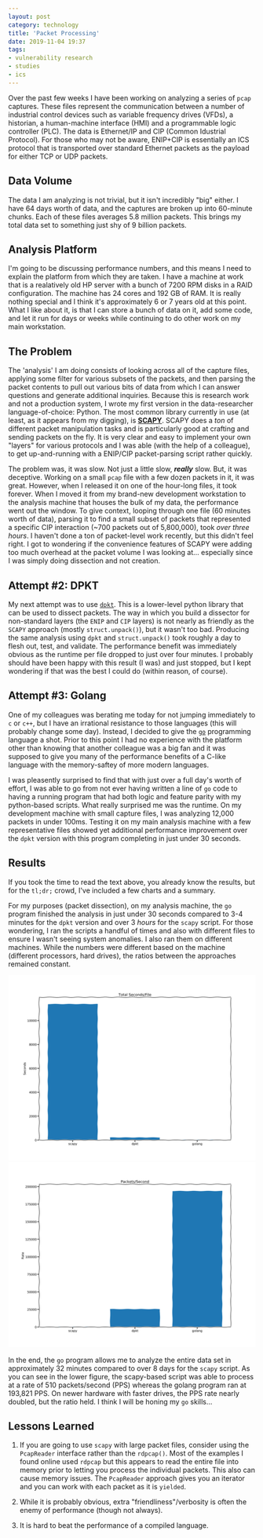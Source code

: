 ```yaml
---
layout: post
category: technology
title: 'Packet Processing'
date: 2019-11-04 19:37
tags:
- vulnerability research
- studies
- ics
---
```


Over the past few weeks I have been working on analyzing a series of `pcap`
captures. These files represent the communication between a number of industrial
control devices such as variable frequency drives (VFDs), a historian, a
human-machine interface (HMI) and a programmable logic controller (PLC). The
data is Ethernet/IP and CIP (Common Idustrial Protocol). For those who may not
be aware, ENIP+CIP is essentially an ICS protocol that is transported over
standard Ethernet packets as the payload for either TCP or UDP packets. 

## Data Volume

The data I am analyzing is not trivial, but it isn't incredibly "big" either. I
have 64 days worth of data, and the captures are broken up into 60-minute
chunks. Each of these files averages 5.8 million packets. This brings my total
data set to something just shy of 9 billion packets. 

## Analysis Platform

I'm going to be discussing performance numbers, and this means I need to explain
the platform from which they are taken. I have a machine at work that is a
realatively old HP server with a bunch of 7200 RPM disks in a RAID
configuration. The machine has 24 cores and 192 GB of RAM. It is really nothing
special and I think it's approximately 6 or 7 years old at this point. What I
like about it, is that I can store a bunch of data on it, add some code, and let
it run for days or weeks while continuing to do other work on my main
workstation.

## The Problem

The 'analysis' I am doing consists of looking across all of the capture files,
applying some filter for various subsets of the packets, and then parsing the
packet contents to pull out various bits of data from which I can answer
questions and generate additional inquiries. Because this is research work and
not a production system, I wrote my first version in the data-researcher
language-of-choice: Python. The most common library currently in use (at least,
as it appears from my digging), is [__SCAPY__](https://scapy.net/). SCAPY does a
*ton* of different packet manipulation tasks and is particularly good at
crafting and sending packets on the fly. It is very clear and easy to implement
your own "layers" for various protocols and I was able (with the help of a
colleague), to get up-and-running with a ENIP/CIP packet-parsing script rather
quickly.

The problem was, it was slow. Not just a little slow, __*really*__ slow. But, it
was deceptive. Working on a small `pcap` file with a few dozen packets in it, it
was great. However, when I released it on one of the hour-long files, it took
forever. When I moved it from my brand-new development workstation to the
analysis machine that houses the bulk of my data, the performance went out the
window. To give context, looping through one file (60 minutes worth of data),
parsing it to find a small subset of packets that represented a specific CIP
interaction (~700 packets out of 5,800,000), took *over three hours*. I haven't
done a ton of packet-level work recently, but this didn't feel right. I got to
wondering if the convenience features of SCAPY were adding too much overhead at
the packet volume I was looking at... especially since I was simply doing
dissection and not creation. 

## Attempt #2: DPKT

My next attempt was to use [`dpkt`](https://github.com/kbandla/dpkt). This is a
lower-level python library that can be used to dissect packets. The way in which
you build a dissector for non-standard layers (the `ENIP` and `CIP` layers) is not
nearly as friendly as the `SCAPY` approach (mostly `struct.unpack()`), but it
wasn't too bad. Producing the same analysis using `dpkt` and `struct.unpack()`
took roughly a day to flesh out, test, and validate. The performance benefit was
immediately obvious as the runtime per file dropped to just over four minutes. I
probably should have been happy with this result (I was) and just stopped, but I
kept wondering if that was the best I could do (within reason, of course).

## Attempt #3: Golang

One of my colleagues was berating me today for not jumping immediately to `c` or
`c++`, but I have an irrational resistance to those languages (this will
probably change some day). Instead, I decided to give the
[`go`](https://golang.org/) programming language a shot. Prior to this point I
had no experience with the platform other than knowing that another colleague
was a big fan and it was supposed to give you many of the performance benefits
of a C-like language with the memory-saftey of more modern languages.

I was pleasently surprised to find that with just over a full day's worth of
effort, I was able to go from not ever having written a line of `go` code to
having a running program that had both logic and feature parity with my
python-based scripts. What really surprised me was the runtime. On my
development machine with small capture files, I was analyzing 12,000 packets in
under 100ms. Testing it on my main analysis machine with a few representative
files showed yet additional performance improvement over the `dpkt` version with
this program completing in just under 30 seconds.

## Results

If you took the time to read the text above, you already know the results, but
for the `tl;dr;` crowd, I've included a few charts and a summary.

For my purposes (packet dissection), on my analysis machine, the `go` program
finished the analysis in just under 30 seconds compared to 3-4 minutes for the
`dpkt` version and over 3 _hours_ for the `scapy` script. For those wondering, I
ran the scripts a handful of times and also with different files to ensure I
wasn't seeing system anomalies. I also ran them on different machines. While the
numbers were different based on the machine (different processors, hard drives),
the ratios between the approaches remained constant.

<img alt='Seconds per File' src='/images/secondsperfile.png' class='blogimage img-responsive'>

<img alt='Packets per Second' src='/images/packetspersecond.png' class='blogimage img-responsive'>

In the end, the `go` program allows me to analyze the entire data set in
approximately 32 minutes compared to over 8 days for the `scapy` script. As you
can see in the lower figure, the scapy-based script was able to process at a
rate of 510 packets/second (PPS) whereas the golang program ran at 193,821 PPS. 
On newer hardware with faster drives, the PPS rate nearly doubled, but the ratio 
held.  I think I will be honing my `go` skills...


## Lessons Learned

1. If you are going to use `scapy` with large packet files, consider using the
   `PcapReader` interface rather than the `rdpcap()`. Most of the examples I
   found online used `rdpcap` but this appears to read the entire file into
   memory prior to letting you process the individual packets. This also can
   cause memory issues. The `PcapReader` approach gives you an iterator and you
   can work with each packet as it is `yielded`. 

1. While it is probably obvious, extra "friendliness"/verbosity is often the enemy of
   performance (though not always). 

1. It is hard to beat the performance of a compiled language.
